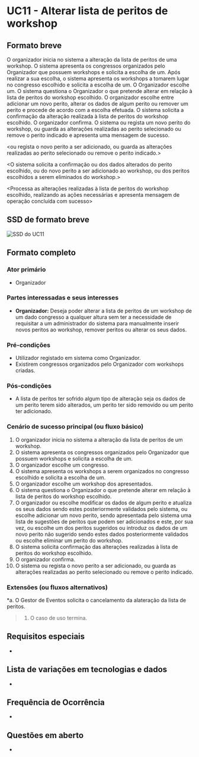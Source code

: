 # UC11  - Alterar lista de peritos de workshop
## Formato breve
O organizador inicia no sistema a alteração da lista de peritos de uma workshop. O sistema apresenta os congressos organizados pelo Organizador que possuem workshops e solicita a escolha de um. Após realizar a sua escolha, o sistema apresenta os workshops a tomarem lugar no congresso escolhido e solicita a escolha de um. O Organizador escolhe um. O sistema questiona o Organizador o que pretende alterar em relação à lista de peritos do workshop escolhido. O organizador escolhe entre adicionar um novo perito, alterar os dados de algum perito ou remover um perito e procede de acordo com a escolha efetuada. O sistema solicita a confirmação da alteração realizada à lista de peritos do workshop escolhido. O organizador confirma. O sistema ou regista um novo perito do workshop, ou guarda as alterações realizadas ao perito selecionado ou remove o perito indicado e apresenta uma mensagem de sucesso.

<ou regista o novo perito a ser adicionado, ou guarda as alterações realizadas ao perito selecionado ou remove o perito indicado.>

<O sistema solicita a confirmação ou dos dados alterados do perito escolhido, ou do novo perito a ser adicionado ao workshop, ou dos peritos escolhidos a serem eliminados do workshop.>

<Processa as alterações realizadas à lista de peritos do workshop escolhido, realizando as ações necessárias e apresenta mensagem de operação concluída com sucesso>

## SSD de formato breve
![SSD do UC11](../../SSDs/UC11.png)

## Formato completo
### Ator primário
+ Organizador

### Partes interessadas e seus interesses
+ __Organizador:__ Deseja poder alterar a lista de peritos de um workshop de um dado congresso a qualquer altura sem ter a necessidade de requisitar a um administrador do sistema para manualmente inserir novos peritos ao workshop, remover peritos ou alterar os seus dados.

### Pré-condições
+ Utilizador registado em sistema como Organizador.
+ Existirem congressos organizados pelo Organizador com workshops criadas.

### Pós-condições
+ A lista de peritos ter sofrido algum tipo de alteração seja os dados de um perito terem sido alterados, um perito ter sido removido ou um perito ter adicionado.

### Cenário de sucesso principal (ou fluxo básico)
1. O organizador inicia no sistema a alteração da lista de peritos de um workshop.
2. O sistema apresenta os congressos organizados pelo Organizador que possuem workshops e solicita a escolha de um.
3. O organizador escolhe um congresso.
4. O sistema apresenta os workshops a serem organizados no congresso escolhido e solicita a escolha de um.
5. O organizador escolhe um workshop dos apresentados.
6. O sistema questiona o Organizador o que pretende alterar em relação à lista de peritos do workshop escolhido.
7. O organizador ou escolhe modificar os dados de algum perito e atualiza os seus dados sendo estes posteriormente validados pelo sistema, ou escolhe adicionar um novo perito, sendo apresentada pelo sistema uma lista de sugestões de peritos que podem ser adicionados e este, por sua vez, ou escolhe um dos peritos sugeridos ou introduz os dados de um novo perito não sugerido sendo estes dados posteriormente validados ou escolhe eliminar um perito do workshop.
8. O sistema solicita confirmação das alterações realizadas à lista de peritos do workshop escolhido.
9. O organizador confirma.
10. O sistema ou regista o novo perito a ser adicionado, ou guarda as alterações realizadas ao perito selecionado ou remove o perito indicado.

### Extensões (ou fluxos alternativos)
\*a. O Gestor de Eventos solicita o cancelamento da alateração da lista de peritos.
> 1. O caso de uso termina.

## Requisitos especiais
*

## Lista de variações em tecnologias e dados
*

## Frequência de Ocorrência
*

## Questões em aberto
*
